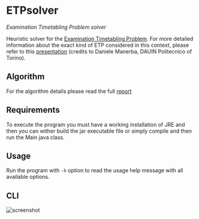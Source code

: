 # ETPsolver
_Examination Timetabling Problem solver_

Heuristic solver for the [Examination Timetabling Problem](https://www.unitime.org/exam_description.php).
For more detailed information about the exact kind of ETP considered in this context, please refer to this [presentation](https://github.com/toyo97/ETPsolver/blob/master/Assignment_Presentation.pdf) (credits to Daniele Manerba, DAUIN Politecnico of Torino).

## Algorithm
For the algorithm details please read the full [report]()

## Requirements
To execute the program you must have a working installation of JRE and then you can wither build the jar executable file or
simply compile and then run the Main java class.

## Usage
Run the program with `-h` option to read the usage help message with all available options.

## CLI
![screenshot](https://i.imgur.com/3mH021g.png)
